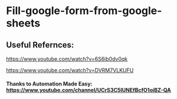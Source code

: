 # Fill-google-form-from-google-sheets

## Useful Refernces:

https://www.youtube.com/watch?v=6S6ib0dv0qk

https://www.youtube.com/watch?v=DVRM7VLKUFU

#### Thanks to Automation Made Easy: https://www.youtube.com/channel/UCrS3C5lUNEfBcfO1oiBZ-QA
